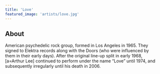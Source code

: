 ```yaml
---
title: 'Love'
featured_image: 'artists/love.jpg'
---
```


## About

American psychedelic rock group, formed in Los Angeles in 1965. They signed to Elektra records along with the Doors (who were influenced by them in their early days). After the original line-up split in early 1968, [a=Arthur Lee] continued to perform under the name “Love” until 1974, and subsequently irregularly until his death in 2006.
